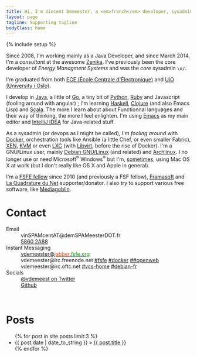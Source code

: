 ```yaml
---
title: Hi, I'm Vincent Demeester, a <em>french</em> developer, sysadmin, <abbr title="who does all kinds of work"> factotum</abbr> and <span class="fan"><abbr title="as in free speek">free</abbr>-software <abbr title="You could say Evangelist">fan</abbr></span>.
layout: page
tagline: Supporting tagline
bodyClass: home
---
```

{% include setup %}

<p>Since 2008, I'm working mainly as a Java Developer, and since March
2014, I'm a <em>consultant</em> at the awesome <a href="http://www.zenika.com">Zenika</a>. I've previously been the core
developer of <em>Energy Managment Systems</em> and was the <em>core</em> sysadmin <code>\o/</code>.</p>
<p>I'm graduated from both <a href="http://www.ece.fr">ECE (École Centrale d'Électronique)</a> and <a href="http://www.uio.no/english/">UiO (University i Oslo)</a>.</p>
<p>I develop in <a href="http://java.oracle.com">Java</a>, a little of <a href="http://golang.org/">Go</a>, a tiny bit of <a href="http://python.org">Python</a>, <a href="http://ruby-lang.org">Ruby</a> and Javascript (fooling around with angular) ; 
I'm learning <a href="http://haskell.org">Haskell</a>, <a href="http://clojure.org">Clojure</a> (and also Emacs Lisp) and <a href="http://www.scala-lang.org">Scala</a>. The more I learn about about Functionnal languages and their way of thinking, the more I feel enlighten. I'm using <a href="https://www.gnu.org/software/emacs/">Emacs</a> as my main editor and <a href="http://www.jetbrains.com/idea/">IntelliJ IDEA</a> for Java-related stuff.</p>
<p>As a sysadmin (or devops as I might be called), I'm <em>fooling around</em> with <a href="http://docker.io">Docker</a>, orchestration tools like Ansible (a little Chef, or even smaller Fabric), <a href="http://en.wikipedia.org/wiki/Xen">XEN</a>, <a href="https://en.wikipedia.org/wiki/Kernel-based_Virtual_Machine">KVM</a> or even <a href="https://en.wikipedia.org/wiki/LXC">LXC</a> (with <a href="https://en.wikipedia.org/wiki/Libvirt">Libvirt</a>, before the rise of Docker).
I'm a GNU/Linux user, mainly <a href="http://www.debian.org">Debian GNU/Linux</a> (and related) and <a href="http://www.archlinux.org">Archlinux</a>. I no longer use or need Microsoft<sup>®</sup> Windows<sup>®</sup> but I'm, <abbr title="means once in a year or something like that">sometimes</abbr>, using Mac OS X at work (but I don't really like OS X and Apple in general).</p>
<p>I'm a <a href="https://fellowship.fsfe.org/">FSFE fellow</a> since 2010 (and previously a FSF fellow), <a href="http://www.framasoft.net">Framasoft</a> and <a href="http://lqdn.fr">La Quadrature du Net</a> supporter/donator. I also try to support various free software, like <a href="http://mediagoblin.org">Mediagoblin</a>.</p>

# Contact

<dl>
<dt>Email</dt>
<dd class="mail">vin<span class="zzz">SPAM</span>cent<span class="zzz">AT</span>@dem<span class="zzz">SPAM</span>eester<span class="zzz">DOT</span>.fr</dd>
<dd class="gnupg"><a href="VincentDemeester.asc">5860 2A88</a></dd>
<dt>Instant Messaging</dt>
<dd class="jabber"><a href="xmpp:vdemeester@jabber.fsfe.org">
vdemeester@<span style="color: #d9531e">jabber</span>.<span style="color: rgb(0, 153, 0);">fsfe.org</span></a></dd>
<dd class="irc">vdemeester@irc.freenode.net
 <a href="irc://irc.freenode.net:6667/fsfe">#fsfe</a>
 <a href="irc://irc.freenode.net:6667/docker">#docker</a>
 <a href="irc://irc.freenode.net:6667/#openweb">##openweb</a>
<dd class="irc">vdemeester@irc.oftc.net
 <a href="irc://irc.oftc.net:6667/vcs-home">#vcs-home</a>
 <a href="irc://irc.oftc.net:6667/debian-fr">#debian-fr</a></dd>
<dt>Socials</dt>
  <dd><a href="https://twitter.com/vdemeest" rel="me">@vdemeest on Twitter</a></dd>
  <dd><a href="https://github.com/vdemeester" rel="me">Github</a></dd>
</dl>
<br />

# Posts

<ul class="posts">
  {% for post in site.posts limit:3 %}
    <li><span>{{ post.date | date_to_string }}</span> &raquo; <a href="{{ BASE_PATH }}{{ post.url }}">{{ post.title }}</a></li>
  {% endfor %}
</ul>
